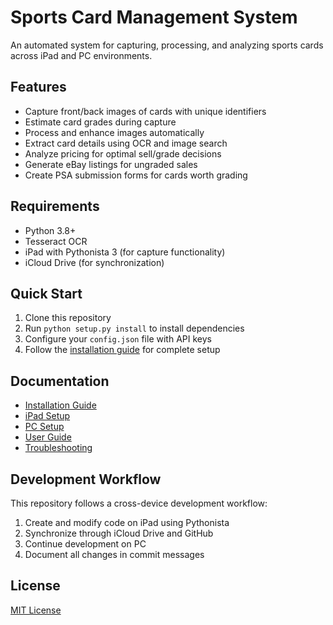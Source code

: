 # Sports Card Management System

An automated system for capturing, processing, and analyzing sports cards across iPad and PC environments.

## Features

- Capture front/back images of cards with unique identifiers
- Estimate card grades during capture
- Process and enhance images automatically
- Extract card details using OCR and image search
- Analyze pricing for optimal sell/grade decisions
- Generate eBay listings for ungraded sales
- Create PSA submission forms for cards worth grading

## Requirements

- Python 3.8+
- Tesseract OCR
- iPad with Pythonista 3 (for capture functionality)
- iCloud Drive (for synchronization)

## Quick Start

1. Clone this repository
2. Run `python setup.py install` to install dependencies
3. Configure your `config.json` file with API keys
4. Follow the [installation guide](docs/installation.md) for complete setup

## Documentation

- [Installation Guide](docs/installation.md)
- [iPad Setup](docs/ipad_setup.md)
- [PC Setup](docs/pc_setup.md)
- [User Guide](docs/user_guide.md)
- [Troubleshooting](docs/troubleshooting.md)

## Development Workflow

This repository follows a cross-device development workflow:
1. Create and modify code on iPad using Pythonista
2. Synchronize through iCloud Drive and GitHub
3. Continue development on PC
4. Document all changes in commit messages

## License

[MIT License](LICENSE)
